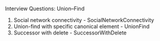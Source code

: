 Interview Questions: Union–Find

1. Social network connectivity - SocialNetworkConnectivity
2. Union-find with specific canonical element - UnionFind
3. Successor with delete - SuccessorWithDelete
